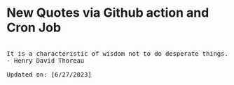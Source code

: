 # New Quotes via Github action and Cron Job

<pre>
<!-- #quote -->
It is a characteristic of wisdom not to do desperate things.
- Henry David Thoreau

Updated on: [6/27/2023]
<!-- #quoteEnd -->
</pre>
